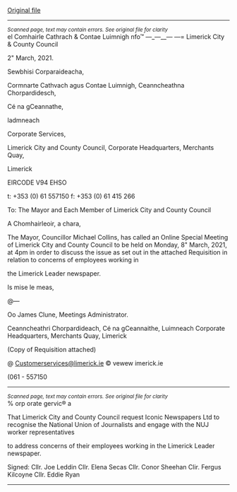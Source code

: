 [Original file](https://www.limerick.ie/sites/default/files/media/documents/2021-03/agenda-special-council-meeting-08.03.2021.pdf)

---
*<small>Scanned page, text may contain errors. See original file for clarity</small>*  
el Comhairle Cathrach
& Contae Luimnigh
nfo™ —_—__—
—= Limerick City
& County Council

2" March, 2021.

Sewbhisi Corparaideacha,

Cormnarte Cathvach agus Contae Luimnigh,
Ceanncheathna Chorpardidesch,

Cé na gCeannathe,

ladmneach

Corporate Services,

Limerick City and County Council,
Corporate Headquarters,
Merchants Quay,

Limerick

EIRCODE V94 EHSO

t: +353 (0) 61 557150
f: +353 (0) 61 415 266

To: The Mayor and Each Member of Limerick City and County Council

A Chomhairleoir, a chara,

The Mayor, Councillor Michael Collins, has called an Online Special Meeting of Limerick City
and County Council to be held on Monday, 8" March, 2021, at 4pm in order to discuss the
issue as set out in the attached Requisition in relation to concerns of employees working in

the Limerick Leader newspaper.

Is mise le meas,

@—

Oo
James Clune,
Meetings Administrator.

Ceanncheathri Chorpardideach, Cé na gCeannaithe, Luimneach
Corporate Headquarters, Merchants Quay, Limerick

(Copy of Requisition attached)

@ Customerservices@limerick.ie
© vewew imerick.ie

(061 - 557150


---
*<small>Scanned page, text may contain errors. See original file for clarity</small>*  
%
orp orate gervic® a

That Limerick City and County Council request Iconic Newspapers Ltd to recognise
the National Union of Journalists and engage with the NUJ worker representatives

to address concerns of their employees working in the Limerick Leader newspaper.

Signed: Cllr. Joe Leddin
Cllr. Elena Secas
Cllr. Conor Sheehan
Clir. Fergus Kilcoyne
Cllr. Eddie Ryan


---
